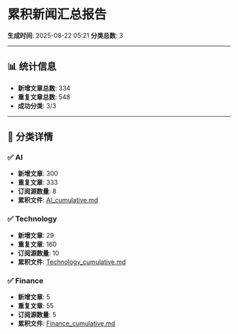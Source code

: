 # 累积新闻汇总报告

**生成时间**: 2025-08-22 05:21
**分类总数**: 3

---

## 📊 统计信息

- **新增文章总数**: 334
- **重复文章总数**: 548
- **成功分类**: 3/3

---

## 📂 分类详情

### ✅ AI
- **新增文章**: 300
- **重复文章**: 333
- **订阅源数量**: 8
- **累积文件**: [AI_cumulative.md](./AI_cumulative.md)

### ✅ Technology
- **新增文章**: 29
- **重复文章**: 160
- **订阅源数量**: 10
- **累积文件**: [Technology_cumulative.md](./Technology_cumulative.md)

### ✅ Finance
- **新增文章**: 5
- **重复文章**: 55
- **订阅源数量**: 5
- **累积文件**: [Finance_cumulative.md](./Finance_cumulative.md)
